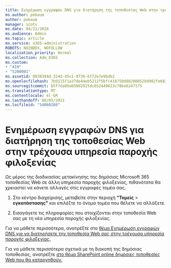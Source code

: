 ```yaml
---
title: Ενημέρωση εγγραφών DNS για διατήρηση της τοποθεσίας Web στην τρέχουσα υπηρεσία παροχής φιλοξενίας
ms.author: pebaum
author: pebaum
manager: scotv
ms.date: 04/21/2020
ms.audience: Admin
ms.topic: article
ms.service: o365-administration
ROBOTS: NOINDEX, NOFOLLOW
localization_priority: Normal
ms.collection: Adm_O365
ms.custom:
- "419"
- "5200001"
ms.assetid: 0838394d-324d-45c1-9736-6f72e7e9bdb2
ms.openlocfilehash: 7b9115f1a37de44eb5212f5bfc41b750d80200852b9982fe683b90af6a22a7df
ms.sourcegitcommit: b5f7da89a650d2915dc652449623c78be6247175
ms.translationtype: MT
ms.contentlocale: el-GR
ms.lasthandoff: 08/05/2021
ms.locfileid: "54060280"
---
```

# <a name="update-dns-records-to-keep-your-website-with-your-current-hosting-provider"></a>Ενημέρωση εγγραφών DNS για διατήρηση της τοποθεσίας Web στην τρέχουσα υπηρεσία παροχής φιλοξενίας

Ως μέρος της διαδικασίας μετακίνησης της δημόσιας Microsoft 365 τοποθεσίας Web σε άλλη υπηρεσία παροχής φιλοξενίας, πιθανότατα θα χρειαστεί να κάνετε αλλαγές στις εγγραφές τομέα σας.
  
1. Στο κέντρο διαχείρισης, μεταβείτε στην περιοχή **"Τομείς** \> **εγκατάστασης"** και επιλέξτε το όνομα τομέα που θέλετε να αλλάξετε.

2. Εισαγάγετε τις πληροφορίες που στοιχίζονται στην τοποθεσία Web σας με τη νέα υπηρεσία παροχής φιλοξενίας.

Για να μάθετε περισσότερα, ανατρέξτε στο [θέμα Ενημέρωση εγγραφών DNS για να διατηρήσετε την τοποθεσία Web σας στην τρέχουσα υπηρεσία παροχής φιλοξενίας.](https://docs.microsoft.com/microsoft-365/admin/dns/update-dns-records-to-retain-current-hosting-provider?view=o365-worldwide)
  
Για να μάθετε περισσότερα σχετικά με τη διακοπή της δημόσιας τοποθεσίας, ανατρέξτε [στο θέμα SharePoint online δημόσιες τοποθεσίες Web που θα καταργηθούν.](https://support.office.com/article/sharepoint-online-public-websites-to-be-discontinued-e86bfd2f-5c7d-446f-a430-7cfcc0130916)
